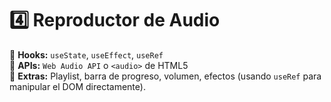 # 4️⃣ **Reproductor de Audio**

🔹 **Hooks:** `useState`, `useEffect`, `useRef`  
🔹 **APIs:** `Web Audio API` o `<audio>` de HTML5  
🔹 **Extras:** Playlist, barra de progreso, volumen, efectos (usando `useRef` para manipular el DOM directamente).
